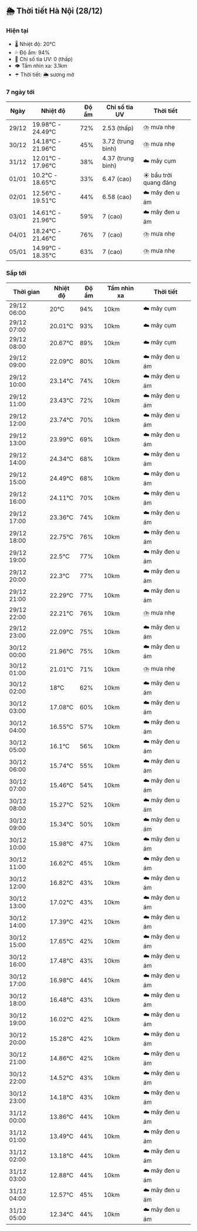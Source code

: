 ## 🌦️ Thời tiết Hà Nội (28/12)

### Hiện tại

- 🌡️ Nhiệt độ: 20℃
- 💦 Độ ẩm: 94%
- 🌟 Chỉ số tia UV: 0 (thấp)
- 👁️ Tầm nhìn xa: 3.1km
- ☂️ Thời tiết: 🌦️ sương mờ

### 7 ngày tới

| Ngày | Nhiệt độ | Độ ẩm | Chỉ số tia UV | Thời tiết |
| --- | --- | --- | --- | --- |
| 29/12 | 19.98℃ - 24.49℃ | 72% | 2.53 (thấp) | ⛈️ mưa nhẹ |
| 30/12 | 14.18℃ - 21.96℃ | 45% | 3.72 (trung bình) | ⛈️ mưa nhẹ |
| 31/12 | 12.01℃ - 17.96℃ | 38% | 4.37 (trung bình) | ☁️ mây cụm |
| 01/01 | 10.2℃ - 18.65℃ | 33% | 6.47 (cao) | ☀️ bầu trời quang đãng |
| 02/01 | 12.56℃ - 19.51℃ | 44% | 6.58 (cao) | ☁️ mây đen u ám |
| 03/01 | 14.61℃ - 21.96℃ | 59% | 7 (cao) | ☁️ mây đen u ám |
| 04/01 | 18.24℃ - 21.46℃ | 76% | 7 (cao) | ⛈️ mưa nhẹ |
| 05/01 | 14.99℃ - 18.35℃ | 63% | 7 (cao) | ⛈️ mưa nhẹ |

### Sắp tới

| Thời gian | Nhiệt độ | Độ ẩm | Tầm nhìn xa | Thời tiết |
| --- | --- | --- | --- | --- |
| 29/12 06:00 | 20℃ | 94% | 10km | ☁️ mây cụm |
| 29/12 07:00 | 20.01℃ | 93% | 10km | ☁️ mây cụm |
| 29/12 08:00 | 20.67℃ | 89% | 10km | ☁️ mây cụm |
| 29/12 09:00 | 22.09℃ | 80% | 10km | ☁️ mây đen u ám |
| 29/12 10:00 | 23.14℃ | 74% | 10km | ☁️ mây đen u ám |
| 29/12 11:00 | 23.43℃ | 72% | 10km | ☁️ mây đen u ám |
| 29/12 12:00 | 23.74℃ | 70% | 10km | ☁️ mây đen u ám |
| 29/12 13:00 | 23.99℃ | 69% | 10km | ☁️ mây đen u ám |
| 29/12 14:00 | 24.34℃ | 68% | 10km | ☁️ mây đen u ám |
| 29/12 15:00 | 24.49℃ | 68% | 10km | ☁️ mây đen u ám |
| 29/12 16:00 | 24.11℃ | 70% | 10km | ☁️ mây đen u ám |
| 29/12 17:00 | 23.36℃ | 74% | 10km | ☁️ mây đen u ám |
| 29/12 18:00 | 22.75℃ | 76% | 10km | ☁️ mây đen u ám |
| 29/12 19:00 | 22.5℃ | 77% | 10km | ☁️ mây đen u ám |
| 29/12 20:00 | 22.3℃ | 77% | 10km | ☁️ mây đen u ám |
| 29/12 21:00 | 22.29℃ | 77% | 10km | ☁️ mây đen u ám |
| 29/12 22:00 | 22.21℃ | 76% | 10km | ⛈️ mưa nhẹ |
| 29/12 23:00 | 22.09℃ | 75% | 10km | ☁️ mây đen u ám |
| 30/12 00:00 | 21.96℃ | 75% | 10km | ☁️ mây đen u ám |
| 30/12 01:00 | 21.01℃ | 71% | 10km | ⛈️ mưa nhẹ |
| 30/12 02:00 | 18℃ | 62% | 10km | ☁️ mây đen u ám |
| 30/12 03:00 | 17.08℃ | 60% | 10km | ☁️ mây đen u ám |
| 30/12 04:00 | 16.55℃ | 57% | 10km | ☁️ mây đen u ám |
| 30/12 05:00 | 16.1℃ | 56% | 10km | ☁️ mây đen u ám |
| 30/12 06:00 | 15.74℃ | 55% | 10km | ☁️ mây đen u ám |
| 30/12 07:00 | 15.46℃ | 54% | 10km | ☁️ mây đen u ám |
| 30/12 08:00 | 15.27℃ | 52% | 10km | ☁️ mây đen u ám |
| 30/12 09:00 | 15.34℃ | 50% | 10km | ☁️ mây đen u ám |
| 30/12 10:00 | 15.98℃ | 47% | 10km | ☁️ mây đen u ám |
| 30/12 11:00 | 16.62℃ | 45% | 10km | ☁️ mây đen u ám |
| 30/12 12:00 | 16.82℃ | 43% | 10km | ☁️ mây đen u ám |
| 30/12 13:00 | 17.02℃ | 43% | 10km | ☁️ mây đen u ám |
| 30/12 14:00 | 17.39℃ | 42% | 10km | ☁️ mây đen u ám |
| 30/12 15:00 | 17.65℃ | 42% | 10km | ☁️ mây đen u ám |
| 30/12 16:00 | 17.48℃ | 43% | 10km | ☁️ mây đen u ám |
| 30/12 17:00 | 16.98℃ | 44% | 10km | ☁️ mây đen u ám |
| 30/12 18:00 | 16.48℃ | 43% | 10km | ☁️ mây đen u ám |
| 30/12 19:00 | 16.02℃ | 42% | 10km | ☁️ mây đen u ám |
| 30/12 20:00 | 15.28℃ | 42% | 10km | ☁️ mây đen u ám |
| 30/12 21:00 | 14.86℃ | 42% | 10km | ☁️ mây đen u ám |
| 30/12 22:00 | 14.52℃ | 43% | 10km | ☁️ mây đen u ám |
| 30/12 23:00 | 14.18℃ | 43% | 10km | ☁️ mây đen u ám |
| 31/12 00:00 | 13.86℃ | 44% | 10km | ☁️ mây đen u ám |
| 31/12 01:00 | 13.49℃ | 44% | 10km | ☁️ mây đen u ám |
| 31/12 02:00 | 13.18℃ | 44% | 10km | ☁️ mây đen u ám |
| 31/12 03:00 | 12.88℃ | 44% | 10km | ☁️ mây đen u ám |
| 31/12 04:00 | 12.57℃ | 45% | 10km | ☁️ mây đen u ám |
| 31/12 05:00 | 12.34℃ | 44% | 10km | ☁️ mây đen u ám |
